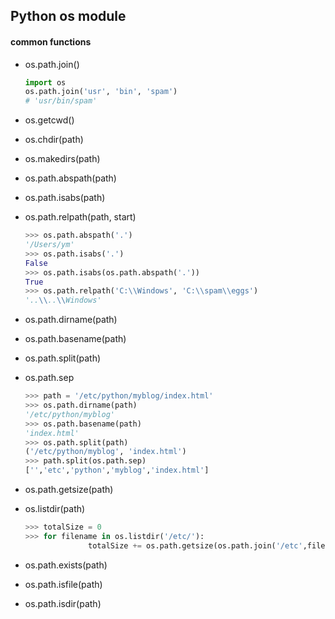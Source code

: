 ## Python os module 

#### common functions

- os.path.join()

  ```python
  import os
  os.path.join('usr', 'bin', 'spam')
  # 'usr/bin/spam'
  ```

- os.getcwd()

- os.chdir(path)

- os.makedirs(path)

- os.path.abspath(path)

- os.path.isabs(path)

- os.path.relpath(path, start)

  ```python
  >>> os.path.abspath('.')
  '/Users/ym'
  >>> os.path.isabs('.')
  False
  >>> os.path.isabs(os.path.abspath('.'))
  True
  >>> os.path.relpath('C:\\Windows', 'C:\\spam\\eggs')
  '..\\..\\Windows'
  ```

- os.path.dirname(path)

- os.path.basename(path)

- os.path.split(path)

- os.path.sep

  ```python
  >>> path = '/etc/python/myblog/index.html'
  >>> os.path.dirname(path)
  '/etc/python/myblog'
  >>> os.path.basename(path)
  'index.html'
  >>> os.path.split(path)
  ('/etc/python/myblog', 'index.html')
  >>> path.split(os.path.sep)
  ['','etc','python','myblog','index.html']
  ```

- os.path.getsize(path)

- os.listdir(path)

  ```python
  >>> totalSize = 0
  >>> for filename in os.listdir('/etc/'):
    			totalSize += os.path.getsize(os.path.join('/etc',filename))
  ```

- os.path.exists(path)

- os.path.isfile(path)

- os.path.isdir(path)